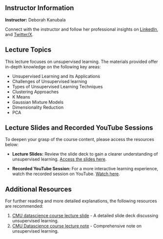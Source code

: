 ## Instructor Information
**Instructor:** Deborah Kanubala 

Connect with the instructor and follow her professional insights on [LinkedIn](https://www.linkedin.com/in/kanubalad/), and [Twitter/X](https://twitter.com/KanubalaD).

## Lecture Topics
This lecture focuses on unsupervised learning. The materials provided offer in-depth knowledge on the following key areas:

- Unsupervised Learning and its Applications
- Challenges of Unsupervised learning
- Types of Unsupervised Learning Techniques
- Clustering Approaches
- K Means
- Gaussian Mixture Models
- Dimensionality Reduction
- PCA


## Lecture Slides and Recorded YouTube Sessions

To deepen your grasp of the course content, please access the resources below:

- **Lecture Slides:** Review the slide deck to gain a clearer understanding of unsupervised learning. [Access the slides here](https://docs.google.com/presentation/d/1xS5n3FfOChqH6KzGKwULhHRydTTAvdi_).

- **Recorded YouTube Session:** For a more interactive learning experience, watch the recorded session on YouTube. [Watch here](https://www.youtube.com/live/G4GfyzGz84Q).


## Additional Resources
For further reading and more detailed explanations, the following resources are recommended:
1. [CMU datascience course lecture slide](https://www.datasciencecourse.org/slides/15388_S22_Lecture_20_unsupervised.pdf) - A detailed slide deck discussing unsupervised learning.
2. [CMU Datascience course lecture note](https://www.datasciencecourse.org/notes/unsupervised/) - Comprehensive note on unsupervised learning.